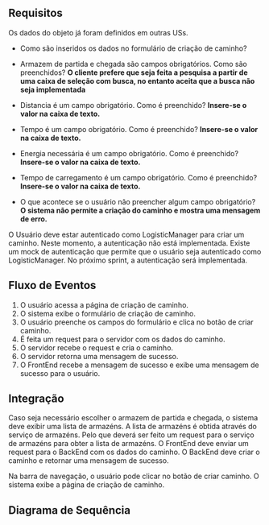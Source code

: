 

## Requisitos
Os dados do objeto já foram definidos em outras USs. 

- Como são inseridos os dados no formulário de criação de caminho?

- Armazem de partida e chegada são campos obrigatórios. Como são preenchidos? **O cliente prefere que seja feita a pesquisa a partir de uma caixa de seleção com busca, no entanto aceita que a busca não seja implementada**

- Distancia é um campo obrigatório. Como é preenchido? **Insere-se o valor na caixa de texto.**

- Tempo é um campo obrigatório. Como é preenchido? **Insere-se o valor na caixa de texto.**

- Energia necessária é um campo obrigatório. Como é preenchido? **Insere-se o valor na caixa de texto.**

- Tempo de carregamento é um campo obrigatório. Como é preenchido? **Insere-se o valor na caixa de texto.**

- O que acontece se o usuário não preencher algum campo obrigatório? **O sistema não permite a criação do caminho e mostra uma mensagem de erro.**

O Usuário deve estar autenticado como LogisticManager para criar um caminho. Neste momento, a autenticação não está implementada. Existe um mock de autenticação que permite que o usuário seja autenticado como LogisticManager. No próximo sprint, a autenticação será implementada.

## Fluxo de Eventos
1. O usuário acessa a página de criação de caminho. 
2. O sistema exibe o formulário de criação de caminho.
3. O usuário preenche os campos do formulário e clica no botão de criar caminho.
4.  É feita um request para o servidor com os dados do caminho.
5.  O servidor recebe o request e cria o caminho.
6.  O servidor retorna uma mensagem de sucesso.
7.  O FrontEnd recebe a mensagem de sucesso e exibe uma mensagem de sucesso para o usuário.

## Integração
Caso seja necessário escolher o armazem de partida e chegada, o sistema deve exibir uma lista de armazéns. A lista de armazéns é obtida através do serviço de armazéns. Pelo que deverá ser feito um request para o serviço de armazéns para obter a lista de armazéns.
O FrontEnd deve enviar um request para o BackEnd com os dados do caminho. O BackEnd deve criar o caminho e retornar uma mensagem de sucesso.

Na barra de navegação, o usuário pode clicar no botão de criar caminho. O sistema exibe a página de criação de caminho. 


## Diagrama de Sequência
